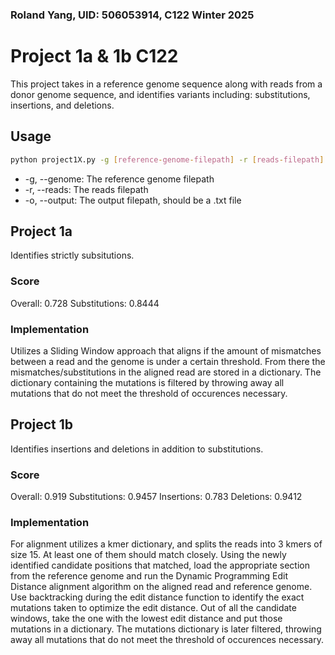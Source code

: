 
### Roland Yang, UID: 506053914, C122 Winter 2025

# Project 1a & 1b C122

This project takes in a reference genome sequence along with reads from a donor genome sequence, and identifies variants including: substitutions, insertions, and deletions.

## Usage

```bash
python project1X.py -g [reference-genome-filepath] -r [reads-filepath] -o [output-filepath]
```

- -g, --genome: The reference genome filepath
- -r, --reads: The reads filepath
- -o, --output: The output filepath, should be a .txt file

## Project 1a

Identifies strictly subsitutions.

### Score

Overall: 0.728
Substitutions: 0.8444

### Implementation

Utilizes a Sliding Window approach that aligns if the amount of mismatches between a read and the genome is under a certain threshold. From there the mismatches/substitutions in the aligned read are stored in a dictionary. The dictionary containing the mutations is filtered by throwing away all mutations that do not meet the threshold of occurences necessary.

## Project 1b

Identifies insertions and deletions in addition to substitutions.

### Score

Overall: 0.919
Substitutions: 0.9457
Insertions: 0.783
Deletions: 0.9412

### Implementation

For alignment utilizes a kmer dictionary, and splits the reads into 3 kmers of size 15. At least one of them should match closely. Using the newly identified candidate positions that matched, load the appropriate section from the reference genome and run the Dynamic Programming Edit Distance alignment algorithm on the aligned read and reference genome. Use backtracking during the edit distance function to identify the exact mutations taken to optimize the edit distance. Out of all the candidate windows, take the one with the lowest edit distance and put those mutations in a dictionary. The mutations dictionary is later filtered, throwing away all mutations that do not meet the threshold of occurences necessary.

